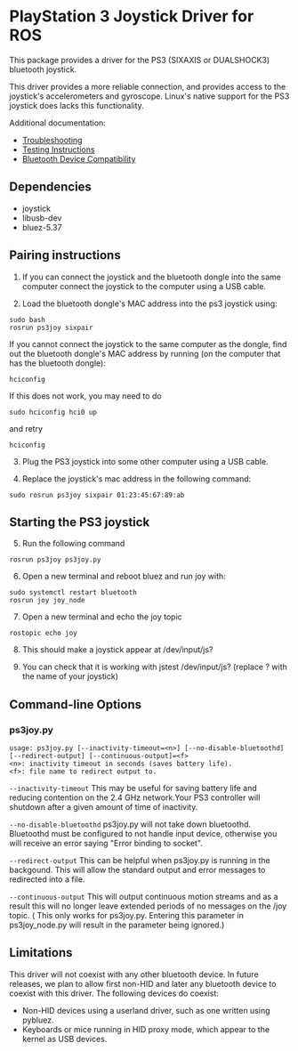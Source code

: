 # PlayStation 3 Joystick Driver for ROS

This package provides a driver for the PS3 (SIXAXIS or DUALSHOCK3) bluetooth joystick.

This driver provides a more reliable connection, and provides access to the joystick's accelerometers and gyroscope. Linux's native support for the PS3 joystick does lacks this functionality.

Additional documentation:

 * [Troubleshooting](doc/troubleshooting.md)
 * [Testing Instructions](doc/testing.md)
 * [Bluetooth Device Compatibility](doc/bluetooth_devices.md)

## Dependencies

* joystick
* libusb-dev
* bluez-5.37

## Pairing instructions

1. If you can connect the joystick and the bluetooth dongle into the same 
   computer connect the joystick to the computer using a USB cable.

2. Load the bluetooth dongle's MAC address into the ps3 joystick using:
```
sudo bash
rosrun ps3joy sixpair
```
  If you cannot connect the joystick to the same computer as the dongle,
  find out the bluetooth dongle's MAC address by running (on the computer
  that has the bluetooth dongle):
```
hciconfig
```
  If this does not work, you may need to do
```
sudo hciconfig hci0 up
```
  and retry
```
hciconfig
```
3. Plug the PS3 joystick into some other computer using a USB cable.
   
4. Replace the joystick's mac address in the following command: 
```
sudo rosrun ps3joy sixpair 01:23:45:67:89:ab
```

## Starting the PS3 joystick

5. Run the following command
```
rosrun ps3joy ps3joy.py
```
6. Open a new terminal and reboot bluez and run joy with: 
```
sudo systemctl restart bluetooth 
rosrun joy joy_node  
```
7. Open a new terminal and echo the joy topic 
```
rostopic echo joy
```
8. This should make a joystick appear at /dev/input/js?

9. You can check that it is working with
  jstest /dev/input/js?
  (replace ? with the name of your joystick)

## Command-line Options 

### ps3joy.py
   
```
usage: ps3joy.py [--inactivity-timeout=<n>] [--no-disable-bluetoothd] [--redirect-output] [--continuous-output]=<f>
<n>: inactivity timeout in seconds (saves battery life).
<f>: file name to redirect output to.
``` 

`--inactivity-timeout` 
  This may be useful for saving battery life and reducing contention on the 2.4 GHz network.Your PS3 controller 
  will shutdown after a given amount of time of inactivity.  

`--no-disable-bluetoothd` 
   ps3joy.py will not take down bluetoothd. Bluetoothd must be configured to not handle input device, otherwise
   you will receive an error saying "Error binding to socket". 

`--redirect-output`
   This can be helpful when ps3joy.py is running in the backgound. This will allow the standard output
   and error messages to redirected into a file.   

`--continuous-output`
   This will output continuous motion streams and as a result this will no longer leave extended periods of 
   no messages on the /joy topic. ( This only works for ps3joy.py. Entering this parameter in ps3joy_node.py will
   result in the parameter being ignored.)

## Limitations

This driver will not coexist with any other bluetooth device. In future releases, we plan to allow first non-HID and later any bluetooth device to coexist with this driver. The following devices do coexist:

 * Non-HID devices using a userland driver, such as one written using pybluez.
 * Keyboards or mice running in HID proxy mode, which appear to the kernel as USB devices.
